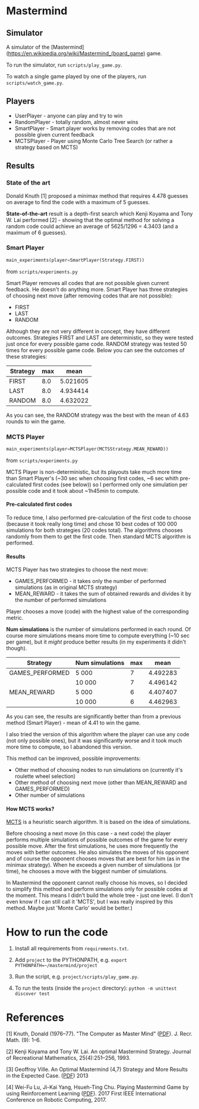 # Mastermind

## Simulator

A simulator of the [Mastermind](https://en.wikipedia.org/wiki/Mastermind_(board_game) game.

To run the simulator, run `scripts/play_game.py`.

To watch a single game played by one of the players, run `scripts/watch_game.py`.

## Players

- UserPlayer - anyone can play and try to win
- RandomPlayer - totally random, almost never wins
- SmartPlayer - Smart player works by removing codes that are not possible 
given current feedback
- MCTSPlayer - Player using Monte Carlo Tree Search (or rather a strategy 
based on MCTS)


## Results

### State of the art

Donald Knuth [1] proposed a minimax method that requires 4.478 guesses on 
average to find the code with a maximum of 5 guesses.

**State-of-the-art** result is a depth-first search which Kenji Koyama and 
Tony W. Lai performed [2] - showing that the optimal method for solving a 
random code could achieve an average of 5625/1296 = 4.3403 (and a maximum 
of 6 guesses).

### Smart Player

```python
main_experiments(player=SmartPlayer(Strategy.FIRST))
```
from `scripts/experiments.py`

Smart Player removes all codes that are not possible given current feedback. 
He doesn't do anything more. Smart Player has three strategies of 
choosing next move (after removing codes that are not possible):
- FIRST
- LAST
- RANDOM

Although they are not very different in concept, they have different outcomes.
 Strategies FIRST and LAST are deterministic, so they were tested just once
  for every possible game code. RANDOM strategy was tested 50 times for 
  every possible game code. Below you can see the outcomes of these strategies:

| Strategy | max | mean     |
|----------|-----|----------|
| FIRST    | 8.0 | 5.021605 |
| LAST     | 8.0 | 4.934414 |
| RANDOM   | 8.0 | 4.632022 |

As you can see, the RANDOM strategy was the best with the mean of 4.63 rounds 
to win the game.

### MCTS Player

```python
main_experiments(player=MCTSPlayer(MCTSStrategy.MEAN_REWARD))
```
from `scripts/experiments.py`

MCTS Player is non-deterministic, but its playouts take much more time than 
Smart Player's (~30 sec when choosing first codes, ~6 sec whith pre-calculated 
first codes (see below)) so I performed only one simulation per possible code 
and it took about ~1h45min to compute.

#### Pre-calculated first codes

To reduce time, I also performed pre-calculation of the first code to choose 
(because it took really long time) and chose 10 best codes of 100 000 
simulations for both strategies (20 codes total). The algorithms chooses 
randomly from them to get the first code. Then standard MCTS algorithm
is performed.

#### Results

MCTS Player has two strategies to choose the next move:
- GAMES_PERFORMED - it takes only the number of performed simulations 
(as in original MCTS strategy)
- MEAN_REWARD - it takes the sum of obtained rewards and divides it by 
the number of performed simulations

Player chooses a move (code) with the highest value of the corresponding metric.

**Num simulations** is the number of simulations performed in each round. 
Of course more simulations means more time to compute everything 
(~10 sec per game), but it *might* produce better results (in my experiments 
it didn't though).


| Strategy        | Num simulations | max | mean     |
|-----------------|-----------------|-----|----------|
| GAMES_PERFORMED | 5 000           | 7   | 4.492283 |
|                 | 10 000          | 7   | 4.496142 |
| MEAN_REWARD     | 5 000           | 6   | 4.407407 |
|                 | 10 000          | 6   | 4.462963 |

As you can see, the results are significantly better than from a previous method
 (Smart Player) - mean of 4.41 to win the game.

I also tried the version of this algorithm where the player can use any code 
(not only possible ones), but it was significantly worse and it took much more 
time to compute, so I abandoned this version. 

This method can be improved, possible improvements:
- Other method of choosing nodes to run simulations on (currently it's roulette 
wheel selection)
- Other method of choosing next move (other than MEAN_REWARD and GAMES_PERFORMED)
- Other number of simulations

#### How MCTS works?

[MCTS](https://en.wikipedia.org/wiki/Monte_Carlo_tree_search) is a heuristic 
search algorithm. It is based on the idea of simulations. 

Before choosing a next move (in this case - a next code) the player performs 
multiple simulations of possible outcomes of the game for every possible move. 
After the first simulations, he uses more frequently the moves with better 
outcomes. He also simulates the moves of his opponent and of course the 
opponent chooses moves that are best for him (as in the minimax strategy). 
When he exceeds a given number of simulations (or time), he chooses a move 
with the biggest number of simulations.

In Mastermind the opponent cannot really choose his moves, so I decided to 
simplify this method and perform simulations only for possible codes at the 
moment. This means I didn't build the whole tree - just one level. 
(I don't even know if I can still call it 'MCTS', but I was really inspired 
by this method. Maybe just 'Monte Carlo' would be better.) 

# How to run the code

1. Install all requirements from `requirements.txt`.

2. Add `project` to the PYTHONPATH, e.g. `export PYTHONPATH=~/mastermind/project`

3. Run the script, e.g. `project/scripts/play_game.py`.

4. To run the tests (inside the `project` directory): `python -m unittest discover test`


# References

[1] Knuth, Donald (1976–77). "The Computer as Master Mind" ([PDF](http://www.cs.uni.edu/~wallingf/teaching/cs3530/resources/knuth-mastermind.pdf)). J. Recr. Math. (9): 1–6.

[2] Kenji Koyama and Tony W. Lai. An optimal Mastermind Strategy. Journal of Recreational Mathematics, 25(4):251–256, 1993.

[3] Geoffroy Ville. An Optimal Mastermind (4,7) Strategy and More Results in the Expected Case. ([PDF](https://arxiv.org/pdf/1305.1010.pdf)) 2013

[4] Wei-Fu Lu, Ji-Kai Yang, Hsueh-Ting Chu. Playing Mastermind Game by using Reinforcement Learning ([PDF](https://www.computer.org/csdl/pds/api/csdl/proceedings/download-article/12OmNxFsmGq/pdf)). 2017 First IEEE International Conference on Robotic Computing, 2017.